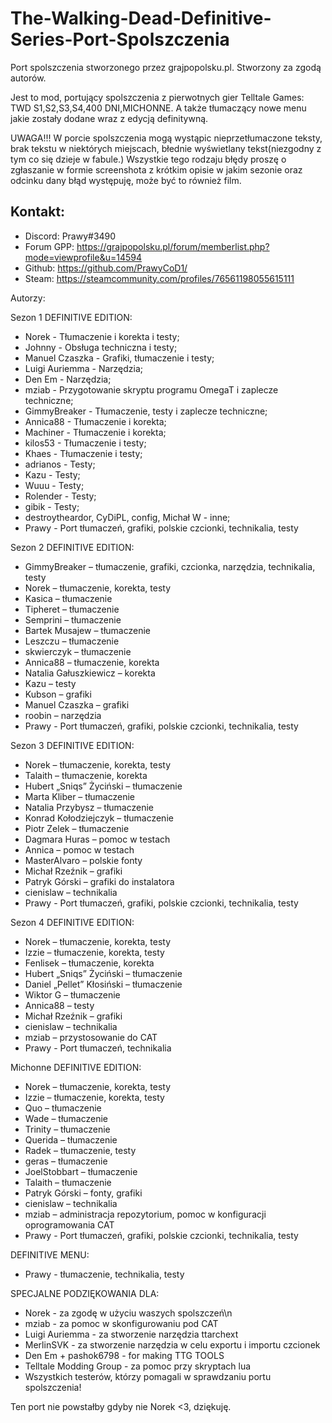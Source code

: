 # The-Walking-Dead-Definitive-Series-Port-Spolszczenia
Port spolszczenia stworzonego przez grajpopolsku.pl. Stworzony za zgodą autorów.


Jest to mod, portujący spolszczenia z pierwotnych gier Telltale Games: TWD S1,S2,S3,S4,400 DNI,MICHONNE. A także tłumaczący nowe menu jakie zostały dodane wraz z edycją definitywną.

UWAGA!!!
W porcie spolszczenia mogą wystąpic nieprzetłumaczone teksty, brak tekstu w niektórych miejscach, błednie wyświetlany tekst(niezgodny z tym co się dzieje w fabule.) Wszystkie tego rodzaju błędy proszę o zgłaszanie w formie screenshota z krótkim opisie w jakim sezonie oraz odcinku dany błąd występuję, może być to również film. 
## Kontakt:
- Discord: Prawy#3490
- Forum GPP: https://grajpopolsku.pl/forum/memberlist.php?mode=viewprofile&u=14594
- Github: https://github.com/PrawyCoD1/
- Steam: https://steamcommunity.com/profiles/76561198055615111

Autorzy:

Sezon 1 DEFINITIVE EDITION:
- Norek - Tłumaczenie i korekta i testy;
- Johnny - Obsługa techniczna i testy;
- Manuel Czaszka - Grafiki, tłumaczenie i testy;
- Luigi Auriemma - Narzędzia;
- Den Em - Narzędzia;
- mziab - Przygotowanie skryptu programu OmegaT i zaplecze techniczne;
- GimmyBreaker - Tłumaczenie, testy i zaplecze techniczne;
- Annica88 - Tłumaczenie i korekta;
- Machiner - Tłumaczenie i korekta;
- kilos53 - Tłumaczenie i testy;
- Khaes - Tłumaczenie i testy;
- adrianos - Testy;
- Kazu - Testy;
- Wuuu - Testy;
- Rolender - Testy;
- gibik - Testy;
- destroytheardor, CyDiPL, config, Michał W - inne;
- Prawy - Port tłumaczeń, grafiki, polskie czcionki, technikalia, testy

Sezon 2 DEFINITIVE EDITION:
- GimmyBreaker – tłumaczenie, grafiki, czcionka, narzędzia, technikalia, testy
- Norek – tłumaczenie, korekta, testy
- Kasica – tłumaczenie
- Tipheret – tłumaczenie
- Semprini – tłumaczenie
- Bartek Musajew – tłumaczenie
- Leszczu – tłumaczenie
- skwierczyk – tłumaczenie
- Annica88 – tłumaczenie, korekta
- Natalia Gałuszkiewicz – korekta
- Kazu – testy
- Kubson – grafiki
- Manuel Czaszka – grafiki
- roobin – narzędzia
- Prawy - Port tłumaczeń, grafiki, polskie czcionki, technikalia, testy

Sezon 3 DEFINITIVE EDITION:
- Norek – tłumaczenie, korekta, testy
- Talaith – tłumaczenie, korekta
- Hubert „Sniqs” Życiński – tłumaczenie
- Marta Kliber – tłumaczenie
- Natalia Przybysz – tłumaczenie
- Konrad Kołodziejczyk – tłumaczenie
- Piotr Zelek – tłumaczenie
- Dagmara Huras – pomoc w testach
- Annica – pomoc w testach
- MasterAlvaro – polskie fonty
- Michał Rzeźnik – grafiki
- Patryk Górski – grafiki do instalatora
- cienislaw – technikalia
- Prawy - Port tłumaczeń, grafiki, polskie czcionki, technikalia, testy

Sezon 4 DEFINITIVE EDITION:
- Norek – tłumaczenie, korekta, testy
- Izzie – tłumaczenie, korekta, testy
- Fenlisek – tłumaczenie, korekta
- Hubert „Sniqs” Życiński – tłumaczenie
- Daniel „Pellet” Kłosiński – tłumaczenie
- Wiktor G – tłumaczenie
- Annica88 – testy
- Michał Rzeźnik – grafiki
- cienislaw – technikalia
- mziab – przystosowanie do CAT
- Prawy - Port tłumaczeń, technikalia

Michonne DEFINITIVE EDITION:
- Norek – tłumaczenie, korekta, testy
- Izzie – tłumaczenie, korekta, testy
- Quo – tłumaczenie
- Wade – tłumaczenie
- Trinity – tłumaczenie
- Querida – tłumaczenie
- Radek – tłumaczenie, testy
- geras – tłumaczenie
- JoelStobbart – tłumaczenie
- Talaith – tłumaczenie
- Patryk Górski – fonty, grafiki
- cienislaw – technikalia
- mziab – administracja repozytorium, pomoc w konfiguracji oprogramowania CAT
- Prawy - Port tłumaczeń, grafiki, polskie czcionki, technikalia, testy

DEFINITIVE MENU:
- Prawy - tłumaczenie, technikalia, testy


SPECJALNE PODZIĘKOWANIA DLA:
- Norek - za zgodę w użyciu waszych spolszczeń\n
- mziab - za pomoc w skonfigurowaniu pod CAT
- Luigi Auriemma - za stworzenie narzędzia ttarchext
- MerlinSVK - za stworzenie narzędzia w celu exportu i importu czcionek
- Den Em + pashok6798 - for making TTG TOOLS
- Telltale Modding Group - za pomoc przy skryptach lua
- Wszystkich testerów, którzy pomagali w sprawdzaniu portu spolszczenia!


Ten port nie powstałby gdyby nie Norek <3, dziękuję.
